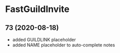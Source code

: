 # <FGI> FastGuildInvite

## 73 (2020-08-18)
 

- added GUILDLINK placeholder  
- added NAME placeholder to auto-complete notes  
